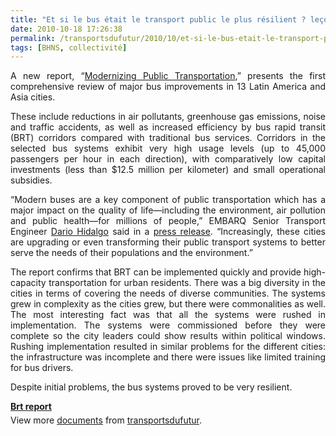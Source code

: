 ```yaml
---
title: "Et si le bus était le transport public le plus résilient ? leçons du dernier rapport Modernizing Public Transportation"
date: 2010-10-18 17:26:38
permalink: /transportsdufutur/2010/10/et-si-le-bus-etait-le-transport-public-le-plus-resilient-lecons-du-dernier-rapport-modernizing-publi.html
tags: [BHNS, collectivité]
---
```


<p style="text-align: justify">A new report, “<a href="http://www.embarq.org/en/modernizing-public-transportation">Modernizing Public Transportation</a>,” presents the first comprehensive review of major bus improvements in 13 Latin America and Asia cities.</p> <p style="text-align: justify">These include reductions in air pollutants, greenhouse gas emissions, noise and traffic accidents, as well as increased efficiency by bus rapid transit (BRT) corridors compared with traditional bus services. Corridors in the selected bus systems exhibit very high usage levels (up to 45,000 passengers per hour in each direction), with comparatively low capital investments (less than $12.5 million per kilometer) and small operational subsidies. </p>  <!--more-->   <p style="text-align: justify">“Modern buses are a key component of public transportation which has a major impact on the quality of life—including the environment, air pollution and public health—for millions of people,” EMBARQ Senior Transport Engineer <a href="http://www.wri.org/profile/dario-hidalgo">Dario Hidalgo</a> said in a <a href="http://www.embarq.org/en/news/10/09/29/embarq-releases-report-summarizing-lessons-learned-major-bus-improvements-latin-americ">press release</a>. “Increasingly, these cities are upgrading or even transforming their public transport systems to better serve the needs of their populations and the environment.”</p> <p style="text-align: justify">The report confirms that BRT can be implemented quickly and provide high-capacity transportation for urban residents. There was a big diversity in the cities in terms of covering the needs of diverse communities. The systems grew in complexity as the cities grew, but there were commonalities as well. The most interesting fact was that all the systems were rushed in implementation. The systems were commissioned before they were complete so the city leaders could show results within political windows. Rushing implementation resulted in similar problems for the different cities: the infrastructure was incomplete and there were issues like limited training for bus drivers.</p> <p>Despite initial problems, the bus systems proved to be very resilient.</p> <div id="__ss_5477727" style="width: 477px"><strong style="margin: 12px 0 4px"><a href="http://www.slideshare.net/transportsdufutur/brt-report" title="Brt report">Brt report</a></strong>        <div style="padding: 5px 0 12px">View more <a href="http://www.slideshare.net/">documents</a> from <a href="http://www.slideshare.net/transportsdufutur">transportsdufutur</a>.</div> </div>
